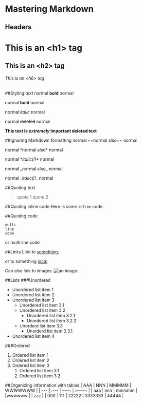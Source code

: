 Mastering Markdown
==================

## Headers
# This is an &lt;h1&gt; tag
## This is an &lt;h2&gt; tag
###### This is an &lt;h6&gt; tag

##Styling text
normal **bold** normal

normal __bold__ normal

normal *italic* normal

normal ~~deleted~~ normal

**This text is _extremely_ important ~~deleted~~ text**

##Ignoring Markdown formatting
normal \~~normal also\~~ normal

normal \*normal also\* normal

normal \**italic(!)\** normal

normal \_normal also\_ normal

normal \__italic(!)\__ normal

##Quoting text
> quote 1
>quote 2

##Quoting inline code
Here is some `inline` code.

##Quoting code
```
multi
line
code
```
or
    multi
    line
    code

##Links
Link to [something](https://guides.github.com/features/mastering-markdown/),

or to something [local](doc/README.md).

Can also link to images: ![an image](img/img.png).

##Lists
###Unordered
* Unordered list item 1
* Unordered list item 2
* Unordered list item 3
  - Unordered list item 3.1
  - Unordered list item 3.2
    * Unordered list item 3.2.1
    * Unordered list item 3.2.2
  - Unorderd list item 3.3
    * Unorderd list item 3.3.1
* Unordered list item 4

###Ordered
1. Ordered list item 1
2. Ordered list item 2
3. Ordered list item 3
   1. Ordered list item 3.1
   2. Ordered list item 3.2

##Organizing information with tables
| AAA | NNN  | MMMMM | WWWWWWW |
| --- | :--- | ----: | :-----: |
| aaa | nnn  | mmmmm | \|wwwwww |
| zzz |
| 000 | 111  | 22222 | 3333333 | 44444 |
